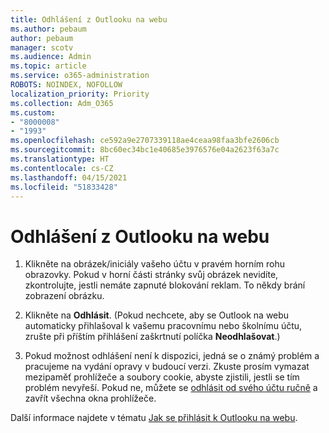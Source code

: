 ```yaml
---
title: Odhlášení z Outlooku na webu
ms.author: pebaum
author: pebaum
manager: scotv
ms.audience: Admin
ms.topic: article
ms.service: o365-administration
ROBOTS: NOINDEX, NOFOLLOW
localization_priority: Priority
ms.collection: Adm_O365
ms.custom:
- "8000008"
- "1993"
ms.openlocfilehash: ce592a9e2707339118ae4ceaa98faa3bfe2606cb
ms.sourcegitcommit: 8bc60ec34bc1e40685e3976576e04a2623f63a7c
ms.translationtype: HT
ms.contentlocale: cs-CZ
ms.lasthandoff: 04/15/2021
ms.locfileid: "51833428"
---
```

# <a name="sign-out-of-outlook-on-the-web"></a>Odhlášení z Outlooku na webu

1. Klikněte na obrázek/iniciály vašeho účtu v pravém horním rohu obrazovky. Pokud v horní části stránky svůj obrázek nevidíte, zkontrolujte, jestli nemáte zapnuté blokování reklam. To někdy brání zobrazení obrázku.

2. Klikněte na **Odhlásit**. (Pokud nechcete, aby se Outlook na webu automaticky přihlašoval k vašemu pracovnímu nebo školnímu účtu, zrušte při příštím přihlášení zaškrtnutí políčka **Neodhlašovat**.)

3. Pokud možnost odhlášení není k dispozici, jedná se o známý problém a pracujeme na vydání opravy v budoucí verzi.  Zkuste prosím vymazat mezipaměť prohlížeče a soubory cookie, abyste zjistili, jestli se tím problém nevyřeší.  Pokud ne, můžete se [odhlásit od svého účtu ručně](https://login.live.com/logout.srf) a zavřít všechna okna prohlížeče.

Další informace najdete v tématu [Jak se přihlásit k Outlooku na webu](https://support.office.com/article/how-to-sign-in-to-outlook-on-the-web-763fab4d-0138-4814-b450-37fc286bcb79).
